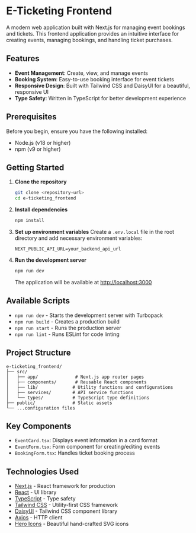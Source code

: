 # E-Ticketing Frontend

A modern web application built with Next.js for managing event bookings and tickets. This frontend application provides an intuitive interface for creating events, managing bookings, and handling ticket purchases.

## Features

- **Event Management**: Create, view, and manage events
- **Booking System**: Easy-to-use booking interface for event tickets
- **Responsive Design**: Built with Tailwind CSS and DaisyUI for a beautiful, responsive UI
- **Type Safety**: Written in TypeScript for better development experience

## Prerequisites

Before you begin, ensure you have the following installed:
- Node.js (v18 or higher)
- npm (v9 or higher)

## Getting Started

1. **Clone the repository**
   ```bash
   git clone <repository-url>
   cd e-ticketing_frontend
   ```

2. **Install dependencies**
   ```bash
   npm install
   ```

3. **Set up environment variables**
   Create a `.env.local` file in the root directory and add necessary environment variables:
   ```env
   NEXT_PUBLIC_API_URL=your_backend_api_url
   ```

4. **Run the development server**
   ```bash
   npm run dev
   ```
   The application will be available at [http://localhost:3000](http://localhost:3000)

## Available Scripts

- `npm run dev` - Starts the development server with Turbopack
- `npm run build` - Creates a production build
- `npm run start` - Runs the production server
- `npm run lint` - Runs ESLint for code linting

## Project Structure

```
e-ticketing_frontend/
├── src/
│   ├── app/              # Next.js app router pages
│   ├── components/       # Reusable React components
│   ├── lib/             # Utility functions and configurations
│   ├── services/        # API service functions
│   └── types/           # TypeScript type definitions
├── public/              # Static assets
└── ...configuration files
```

## Key Components

- `EventCard.tsx`: Displays event information in a card format
- `EventForm.tsx`: Form component for creating/editing events
- `BookingForm.tsx`: Handles ticket booking process

## Technologies Used

- [Next.js](https://nextjs.org/) - React framework for production
- [React](https://reactjs.org/) - UI library
- [TypeScript](https://www.typescriptlang.org/) - Type safety
- [Tailwind CSS](https://tailwindcss.com/) - Utility-first CSS framework
- [DaisyUI](https://daisyui.com/) - Tailwind CSS component library
- [Axios](https://axios-http.com/) - HTTP client
- [Hero Icons](https://heroicons.com/) - Beautiful hand-crafted SVG icons
